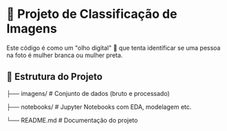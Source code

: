 # 🧠 Projeto de Classificação de Imagens

Este código é como um "olho digital" 👀 que tenta identificar se uma pessoa na foto é mulher branca ou mulher preta.

## 📁 Estrutura do Projeto
├── imagens/ # Conjunto de dados (bruto e processado)

├── notebooks/ # Jupyter Notebooks com EDA, modelagem etc.

└── README.md # Documentação do projeto

